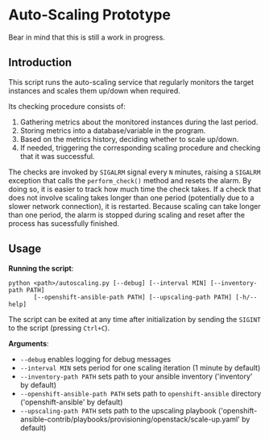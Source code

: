 # Auto-Scaling Prototype

Bear in mind that this is still a work in progress.

## Introduction
This script runs the auto-scaling service that regularly monitors the target instances and
scales them up/down when required.

Its checking procedure consists of:
1. Gathering metrics about the monitored instances during the last period.
2. Storing metrics into a database/variable in the program.
3. Based on the metrics history, deciding whether to scale up/down.
4. If needed, triggering the corresponding scaling procedure and checking that it was successful.

The checks are invoked by `SIGALRM` signal every `N` minutes, raising a `SIGALRM`
exception that calls the `perform_check()` method and resets the alarm. By doing so,
it is easier to track how much time the check takes.
If a check that does not involve scaling takes longer than one period
(potentially due to a slower network connection), it is restarted.
Because scaling can take longer than one period, the alarm is stopped during
scaling and reset after the process has sucessfully finished.

## Usage

**Running the script**:

```
python <path>/autoscaling.py [--debug] [--interval MIN] [--inventory-path PATH]
       [--openshift-ansible-path PATH] [--upscaling-path PATH] [-h/--help]
```

The script can be exited at any time after initialization by sending the `SIGINT` to the
script (pressing `Ctrl+C`).

**Arguments**:
* `--debug` enables logging for debug messages
* `--interval MIN` sets period for one scaling iteration (1 minute by default)
* `--inventory-path PATH` sets path to your ansible inventory ('inventory' by default)
* `--openshift-ansible-path PATH` sets path to `openshift-ansible` directory ('openshift-ansible' by default)
* `--upscaling-path PATH` sets path to the upscaling playbook ('openshift-ansible-contrib/playbooks/provisioning/openstack/scale-up.yaml' by default)
